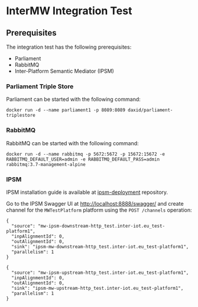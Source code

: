 # InterMW Integration Test

## Prerequisites

The integration test has the following prerequisites:

- Parliament
- RabbitMQ
- Inter-Platform Semantic Mediator (IPSM)

### Parliament Triple Store

Parliament can be started with the following command:
```
docker run -d --name parliament1 -p 8089:8089 daxid/parliament-triplestore
```

### RabbitMQ
RabbitMQ can be started with the following command:
```
docker run -d --name rabbitmq -p 5672:5672 -p 15672:15672 -e RABBITMQ_DEFAULT_USER=admin -e RABBITMQ_DEFAULT_PASS=admin rabbitmq:3.7-management-alpine
```

### IPSM
IPSM installation guide is available at [ipsm-deployment](https://git.inter-iot.eu/Inter-IoT/ipsm-deployment) repository.

Go to the IPSM Swagger UI at [http://localhost:8888/swagger/](http://localhost:8888/swagger/) and create channel for the `MWTestPlatform` platform using the `POST /channels` operation: 
```
{
  "source": "mw-ipsm-downstream-http_test.inter-iot.eu_test-platform1",
  "inpAlignmentId": 0,
  "outAlignmentId": 0,
  "sink": "ipsm-mw-downstream-http_test.inter-iot.eu_test-platform1",
  "parallelism": 1
}
```

```
{
  "source": "mw-ipsm-upstream-http_test.inter-iot.eu_test-platform1",
  "inpAlignmentId": 0,
  "outAlignmentId": 0,
  "sink": "ipsm-mw-upstream-http_test.inter-iot.eu_test-platform1",
  "parallelism": 1
}
```

